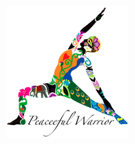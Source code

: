 
<div align="center">
		<img style="{text-align: center}" src="https://github.com/farminf/farminf/raw/master/peaceful_warrior.png?sanitize=true">
</div>
<!--
**farminf/farminf** is a ✨ _special_ ✨ repository because its `README.md` (this file) appears on your GitHub profile.

Here are some ideas to get you started:

- 🔭 I’m currently working on ...
- 🌱 I’m currently learning ...
- 👯 I’m looking to collaborate on ...
- 🤔 I’m looking for help with ...
- 💬 Ask me about ...
- 📫 How to reach me: ...
- 😄 Pronouns: ...
- ⚡ Fun fact: ...
-->
